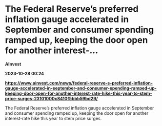 # The Federal Reserve’s preferred inflation gauge accelerated in September and consumer spending ramped up, keeping the door open for another interest-...
**AInvest**

**2023-10-28 00:24**

**https://www.ainvest.com/news/federal-reserve-s-preferred-inflation-gauge-accelerated-in-september-and-consumer-spending-ramped-up-keeping-door-open-for-another-interest-rate-hike-this-year-to-stem-price-surges-23101000c8410f5bbb59bd29/**

The Federal Reserve’s preferred inflation gauge accelerated in September and consumer spending ramped up, keeping the door open for another interest-rate hike this year to stem price surges.